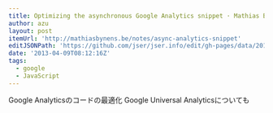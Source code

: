```yaml
---
title: Optimizing the asynchronous Google Analytics snippet · Mathias Bynens
author: azu
layout: post
itemUrl: 'http://mathiasbynens.be/notes/async-analytics-snippet'
editJSONPath: 'https://github.com/jser/jser.info/edit/gh-pages/data/2013/04/index.json'
date: '2013-04-09T08:12:16Z'
tags:
  - google
  - JavaScript
---
```

Google Analyticsのコードの最適化
Google Universal Analyticsについても
